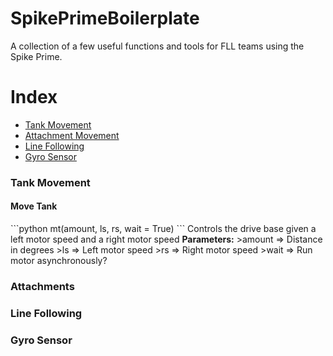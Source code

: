 # SpikePrimeBoilerplate
A collection of a few useful functions and tools for FLL teams using the Spike Prime.
  
# Index
  - [Tank Movement](#tank-movement)
  - [Attachment Movement](#attachments)
  - [Line Following](#line-following)
  - [Gyro Sensor](#gyro-sensor)
  
### Tank Movement

<h4>Move Tank</h4>  
```python  
mt(amount, ls, rs, wait = True)  
```  
Controls the drive base given a left motor speed and a right motor speed  
<b>Parameters:</b>  
>amount => Distance in degrees  
>ls => Left motor speed  
>rs => Right motor speed  
>wait => Run motor asynchronously?  

### Attachments

### Line Following

### Gyro Sensor
